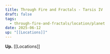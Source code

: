 ```yaml
---
title: Through Fire and Fractals - Tarsis IV
draft: false
tags:
  - through-fire-and-fractals/location/planet
date: 2025-06-12
up: "[[Locations]]"
---
```

**Up.** [[Locations]]